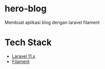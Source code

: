 # hero-blog

Membuat aplikasi blog dengan laravel filament

# Tech Stack

-   [Laravel 11.x][Laravel]
-   [Filament][Filament]

[Laravel]: https://laravel.com/
[Filament]: https://filamentphp.com/
